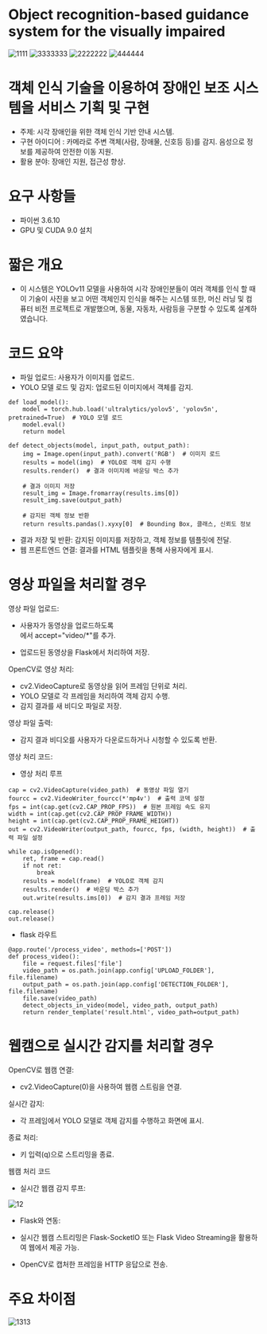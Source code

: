 # Object recognition-based guidance system for the visually impaired
![1111](https://github.com/user-attachments/assets/8af4e06d-d85c-4727-bbbf-b8b41233154f) ![3333333](https://github.com/user-attachments/assets/1d655a2d-c12c-4bc9-9685-a017b3b1a3af)
![2222222](https://github.com/user-attachments/assets/10c1a171-d754-4393-bab6-1a0f6deb4598) ![444444](https://github.com/user-attachments/assets/2cdf18df-c7e4-49d6-9d8e-13ff7335df28)

# 객체 인식 기술을 이용하여 장애인 보조 시스템을 서비스 기획 및 구현

- 주제: 시각 장애인을 위한 객체 인식 기반 안내 시스템.
- 구현 아이디어 : 카메라로 주변 객체(사람, 장애물, 신호등 등)를 감지.
                 음성으로 정보를 제공하여 안전한 이동 지원.
- 활용 분야: 장애인 지원, 접근성 향상.

# 요구 사항들

- 파이썬 3.6.10
- GPU 및 CUDA 9.0 설치

# 짧은 개요
- 이 시스템은 YOLOv11 모델을 사용하여 시각 장애인분들이 여러 객체를 인식 할 때 이 기술이 사진을 보고 어떤 객체인지 인식을 해주는 시스템 또한,  머신 러닝 및 컴퓨터 비전 프로젝트로 개발했으며, 동물, 자동차, 사람등을 구분할 수 있도록 설계하였습니다.

# 코드 요약

- 파일 업로드: 사용자가 이미지를 업로드.
- YOLO 모델 로드 및 감지: 업로드된 이미지에서 객체를 감지.
```
def load_model():
    model = torch.hub.load('ultralytics/yolov5', 'yolov5n', pretrained=True)  # YOLO 모델 로드
    model.eval()
    return model

def detect_objects(model, input_path, output_path):
    img = Image.open(input_path).convert('RGB')  # 이미지 로드
    results = model(img)  # YOLO로 객체 감지 수행
    results.render()  # 결과 이미지에 바운딩 박스 추가

    # 결과 이미지 저장
    result_img = Image.fromarray(results.ims[0])
    result_img.save(output_path)

    # 감지된 객체 정보 반환
    return results.pandas().xyxy[0]  # Bounding Box, 클래스, 신뢰도 정보
```
- 결과 저장 및 반환: 감지된 이미지를 저장하고, 객체 정보를 템플릿에 전달.
- 웹 프론트엔드 연결: 결과를 HTML 템플릿을 통해 사용자에게 표시.

 # 영상 파일을 처리할 경우
 
 영상 파일 업로드:
 
- 사용자가 동영상을 업로드하도록 <form>에서 accept="video/*"를 추가.
- 업로드된 동영상을 Flask에서 처리하여 저장.
  
OpenCV로 영상 처리:

- cv2.VideoCapture로 동영상을 읽어 프레임 단위로 처리.
- YOLO 모델로 각 프레임을 처리하여 객체 감지 수행.
- 감지 결과를 새 비디오 파일로 저장.
  
영상 파일 출력:

- 감지 결과 비디오를 사용자가 다운로드하거나 시청할 수 있도록 반환.

영상 처리 코드: 

- 영상 처리 루프
```
cap = cv2.VideoCapture(video_path)  # 동영상 파일 열기
fourcc = cv2.VideoWriter_fourcc(*'mp4v')  # 출력 코덱 설정
fps = int(cap.get(cv2.CAP_PROP_FPS))  # 원본 프레임 속도 유지
width = int(cap.get(cv2.CAP_PROP_FRAME_WIDTH))
height = int(cap.get(cv2.CAP_PROP_FRAME_HEIGHT))
out = cv2.VideoWriter(output_path, fourcc, fps, (width, height))  # 출력 파일 설정

while cap.isOpened():
    ret, frame = cap.read()
    if not ret:
        break
    results = model(frame)  # YOLO로 객체 감지
    results.render()  # 바운딩 박스 추가
    out.write(results.ims[0])  # 감지 결과 프레임 저장

cap.release()
out.release()
```

- flask 라우트
```
@app.route('/process_video', methods=['POST'])
def process_video():
    file = request.files['file']
    video_path = os.path.join(app.config['UPLOAD_FOLDER'], file.filename)
    output_path = os.path.join(app.config['DETECTION_FOLDER'], file.filename)
    file.save(video_path)
    detect_objects_in_video(model, video_path, output_path)
    return render_template('result.html', video_path=output_path)
```

# 웹캠으로 실시간 감지를 처리할 경우

OpenCV로 웹캠 연결:

- cv2.VideoCapture(0)을 사용하여 웹캠 스트림을 연결.
  
실시간 감지:

- 각 프레임에서 YOLO 모델로 객체 감지를 수행하고 화면에 표시.
  
종료 처리:

- 키 입력(q)으로 스트리밍을 종료.

웹캠 처리 코드

- 실시간 웹캠 감지 루프:

![12](https://github.com/user-attachments/assets/7dae2648-53fa-4866-9aea-b28dbc5dfc5d)

- Flask와 연동:
  
- 실시간 웹캠 스트리밍은 Flask-SocketIO 또는 Flask Video Streaming을 활용하여 웹에서 제공 가능.
- OpenCV로 캡처한 프레임을 HTTP 응답으로 전송.

# 주요 차이점

![1313](https://github.com/user-attachments/assets/144d87e0-1d00-4ecd-a7f5-5aac67828f25)
